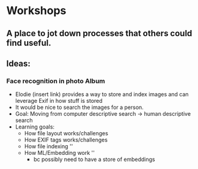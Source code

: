 # Workshops
A place to jot down processes that others could find useful.
---

## Ideas:
### Face recognition in photo Album
* Elodie (insert link) provides a way to store and index images and can leverage Exif in how stuff is stored
* It would be nice to search the images for a person.
* Goal: Moving from computer descriptive search -> human descriptive search
* Learning goals:
    * How file layout works/challenges
    * How EXIF tags works/challenges
    * How file indexing ''
    * How ML/Embedding work '' 
        * bc possibly need to have a store of embeddings



